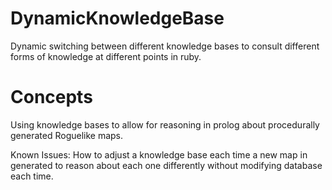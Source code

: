 # DynamicKnowledgeBase
Dynamic switching between different knowledge bases to consult different forms of knowledge at different points in ruby.

# Concepts
Using knowledge bases to allow for reasoning in prolog about procedurally generated Roguelike maps.

Known Issues: How to adjust a knowledge base each time a new map in generated to reason about each one differently without modifying database each time.
